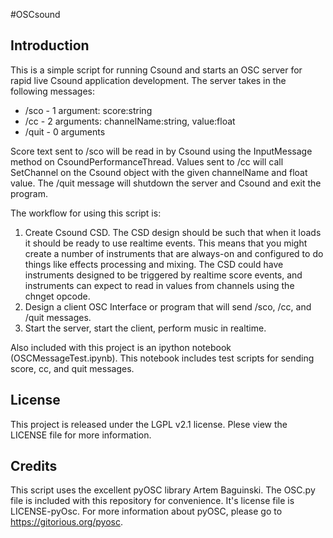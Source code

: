 #OSCsound

## Introduction

This is a simple script for running Csound and starts an OSC server for rapid live Csound application development.  The server
takes in the following messages:

* /sco - 1 argument: score:string
* /cc - 2 arguments: channelName:string, value:float
* /quit - 0 arguments

Score text sent to /sco will be read in by Csound using the InputMessage method on CsoundPerformanceThread. Values sent to /cc will call SetChannel on the Csound object with the given channelName and float value.  The /quit message will shutdown the server and Csound and exit the program.

The workflow for using this script is:

1. Create Csound CSD.  The CSD design should be such that when it loads it should be ready to use realtime events.  This means that you might create a number of instruments that are always-on and configured to do things like effects processing and mixing. The CSD could have instruments designed to be triggered by realtime score events, and instruments can expect to read in values from channels using the chnget opcode. 
2. Design a client OSC Interface or program that will send /sco, /cc, and /quit messages.  
3. Start the server, start the client, perform music in realtime.

Also included with this project is an ipython notebook (OSCMessageTest.ipynb).  This notebook includes test scripts for sending score, cc, and quit messages. 

## License

This project is released under the LGPL v2.1 license.  Plese view the LICENSE file for more information. 

## Credits

This script uses the excellent pyOSC library Artem Baguinski. The OSC.py file is included with this repository for convenience.  It's license file is LICENSE-pyOsc. For more information about pyOSC, please go to https://gitorious.org/pyosc. 
